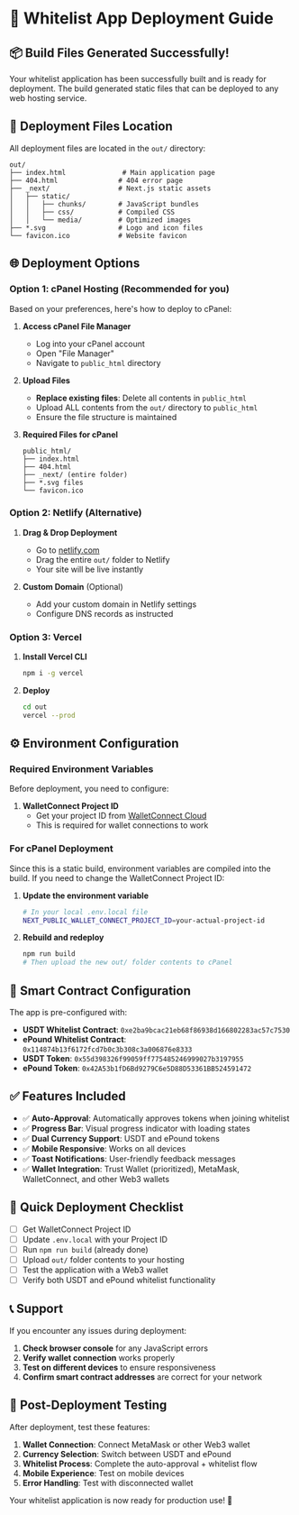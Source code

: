 # 🚀 Whitelist App Deployment Guide

## 📦 Build Files Generated Successfully!

Your whitelist application has been successfully built and is ready for deployment. The build generated static files that can be deployed to any web hosting service.

## 📁 Deployment Files Location

All deployment files are located in the `out/` directory:

```
out/
├── index.html              # Main application page
├── 404.html               # 404 error page
├── _next/                 # Next.js static assets
│   ├── static/
│   │   ├── chunks/        # JavaScript bundles
│   │   ├── css/           # Compiled CSS
│   │   └── media/         # Optimized images
├── *.svg                  # Logo and icon files
└── favicon.ico            # Website favicon
```

## 🌐 Deployment Options

### Option 1: cPanel Hosting (Recommended for you)

Based on your preferences, here's how to deploy to cPanel:

1. **Access cPanel File Manager**
   - Log into your cPanel account
   - Open "File Manager"
   - Navigate to `public_html` directory

2. **Upload Files**
   - **Replace existing files**: Delete all contents in `public_html`
   - Upload ALL contents from the `out/` directory to `public_html`
   - Ensure the file structure is maintained

3. **Required Files for cPanel**
   ```
   public_html/
   ├── index.html
   ├── 404.html
   ├── _next/ (entire folder)
   ├── *.svg files
   └── favicon.ico
   ```

### Option 2: Netlify (Alternative)

1. **Drag & Drop Deployment**
   - Go to [netlify.com](https://netlify.com)
   - Drag the entire `out/` folder to Netlify
   - Your site will be live instantly

2. **Custom Domain** (Optional)
   - Add your custom domain in Netlify settings
   - Configure DNS records as instructed

### Option 3: Vercel

1. **Install Vercel CLI**
   ```bash
   npm i -g vercel
   ```

2. **Deploy**
   ```bash
   cd out
   vercel --prod
   ```

## ⚙️ Environment Configuration

### Required Environment Variables

Before deployment, you need to configure:

1. **WalletConnect Project ID**
   - Get your project ID from [WalletConnect Cloud](https://cloud.walletconnect.com/)
   - This is required for wallet connections to work

### For cPanel Deployment

Since this is a static build, environment variables are compiled into the build. If you need to change the WalletConnect Project ID:

1. **Update the environment variable**
   ```bash
   # In your local .env.local file
   NEXT_PUBLIC_WALLET_CONNECT_PROJECT_ID=your-actual-project-id
   ```

2. **Rebuild and redeploy**
   ```bash
   npm run build
   # Then upload the new out/ folder contents to cPanel
   ```

## 🔧 Smart Contract Configuration

The app is pre-configured with:

- **USDT Whitelist Contract**: `0xe2ba9bcac21eb68f86938d166802283ac57c7530`
- **ePound Whitelist Contract**: `0x114874b13f6172fcd7b0c3b308c3a006876e8333`
- **USDT Token**: `0x55d398326f99059ff775485246999027b3197955`
- **ePound Token**: `0x42A53b1fD6Bd9279C6e5D88D53361BB524591472`

## ✅ Features Included

- ✅ **Auto-Approval**: Automatically approves tokens when joining whitelist
- ✅ **Progress Bar**: Visual progress indicator with loading states
- ✅ **Dual Currency Support**: USDT and ePound tokens
- ✅ **Mobile Responsive**: Works on all devices
- ✅ **Toast Notifications**: User-friendly feedback messages
- ✅ **Wallet Integration**: Trust Wallet (prioritized), MetaMask, WalletConnect, and other Web3 wallets

## 🚀 Quick Deployment Checklist

- [ ] Get WalletConnect Project ID
- [ ] Update `.env.local` with your Project ID
- [ ] Run `npm run build` (already done)
- [ ] Upload `out/` folder contents to your hosting
- [ ] Test the application with a Web3 wallet
- [ ] Verify both USDT and ePound whitelist functionality

## 📞 Support

If you encounter any issues during deployment:

1. **Check browser console** for any JavaScript errors
2. **Verify wallet connection** works properly
3. **Test on different devices** to ensure responsiveness
4. **Confirm smart contract addresses** are correct for your network

## 🎯 Post-Deployment Testing

After deployment, test these features:

1. **Wallet Connection**: Connect MetaMask or other Web3 wallet
2. **Currency Selection**: Switch between USDT and ePound
3. **Whitelist Process**: Complete the auto-approval + whitelist flow
4. **Mobile Experience**: Test on mobile devices
5. **Error Handling**: Test with disconnected wallet

Your whitelist application is now ready for production use! 🎉
